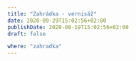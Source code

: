 ```yaml
---
title: "Zahrádka - vernisáž"
date: 2020-09-29T15:02:56+02:00
publishDate: 2020-08-19T15:02:56+02:00
draft: false

where: "zahradka"
---
```


